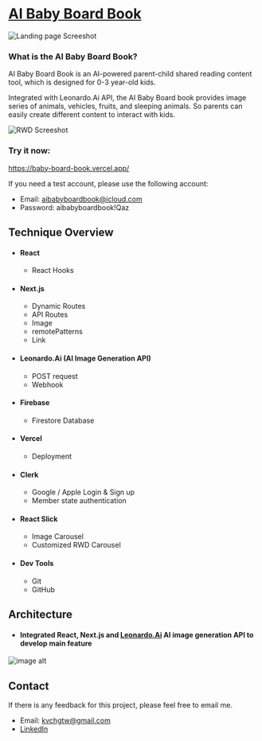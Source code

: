 # [AI Baby Board Book](https://baby-board-book.vercel.app/)

![Landing page Screeshot](https://github.com/kvchgtw/baby-board-book/assets/138418959/5a0b4176-eff0-497b-8a86-e102e04ca453)

### What is the AI Baby Board Book?

AI Baby Board Book is an AI-powered parent-child shared reading content tool, which is designed for 0-3 year-old kids. 

Integrated with Leonardo.Ai API, the AI Baby Board book provides image series of animals, vehicles, fruits, and sleeping animals. So parents can easily create different content to interact with kids.

![RWD Screeshot](https://github.com/kvchgtw/baby-board-book/assets/138418959/26e85225-ba9b-4290-9b54-d17545e5d116)

### Try it now: 
https://baby-board-book.vercel.app/

If you need a test account, please use the following account:
- Email: aibabyboardbook@icloud.com
- Password: aibabyboardbook!Qaz
## Technique Overview
- #### React
  - React Hooks
- #### Next.js
  - Dynamic Routes
  - API Routes
  - Image
  - remotePatterns
  - Link
- #### Leonardo.Ai (AI Image Generation API)
  - POST request
  - Webhook
- #### Firebase
  - Firestore Database
- #### Vercel
  - Deployment
- #### Clerk
  - Google / Apple Login & Sign up
  - Member state authentication
- #### React Slick
  - Image Carousel
  - Customized RWD Carousel
- #### Dev Tools
  - Git
  - GitHub



## Architecture
- #### Integrated React, Next.js and [Leonardo.Ai](https://app.leonardo.ai/) AI image generation API to develop main feature

![image alt](https://github.com/kvchgtw/baby-board-book/assets/138418959/0f82d488-1b94-4e96-8332-895b8ca9dc20)

## Contact
If there is any feedback for this project, please feel free to email me. 
- Email: kvchgtw@gmail.com
- [LinkedIn](https://www.linkedin.com/in/tin-wen-chang-a737b5a0/)

